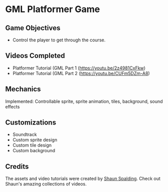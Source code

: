 # GML Platformer Game

Game Objectives
----------------
- Control the player to get through the course.


Videos Completed
----------------- 

- Platformer Tutorial (GML Part 1 (https://youtu.be/2z4981CxFkw)
- Platformer Tutorial (GML Part 2 (https://youtu.be/CUFm5DZm-A8)


Mechanics 
----------
Implemented: Controllable sprite, sprite animation, tiles, background, sound effects


Customizations
---------------
- Soundtrack
- Custom sprite design
- Custom tile design
- Custom background 


Credits
--------
The assets and video tutorials were created by [Shaun Spalding](https://www.youtube.com/c/ShaunSpalding).
Check out Shaun's amazing collections of videos.

